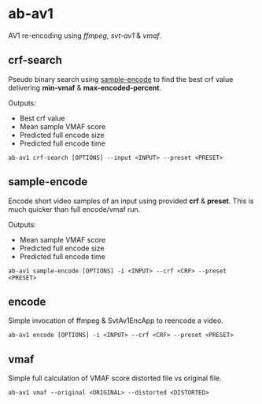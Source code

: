 # ab-av1
AV1 re-encoding using _ffmpeg_, _svt-av1_ & _vmaf_.

## crf-search
Pseudo binary search using [sample-encode](#sample-encode) to find the best 
crf value delivering **min-vmaf** & **max-encoded-percent**.

Outputs:
* Best crf value
* Mean sample VMAF score
* Predicted full encode size
* Predicted full encode time

```
ab-av1 crf-search [OPTIONS] --input <INPUT> --preset <PRESET>
```

## sample-encode
Encode short video samples of an input using provided **crf** & **preset**. 
This is much quicker than full encode/vmaf run. 

Outputs:
* Mean sample VMAF score
* Predicted full encode size
* Predicted full encode time

```
ab-av1 sample-encode [OPTIONS] -i <INPUT> --crf <CRF> --preset <PRESET>
```

## encode
Simple invocation of ffmpeg & SvtAv1EncApp to reencode a video.

```
ab-av1 encode [OPTIONS] -i <INPUT> --crf <CRF> --preset <PRESET>
```

## vmaf
Simple full calculation of VMAF score distorted file vs original file.

```
ab-av1 vmaf --original <ORIGINAL> --distorted <DISTORTED>
```
